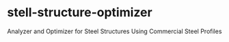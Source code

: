 # stell-structure-optimizer
Analyzer and Optimizer for Steel Structures Using Commercial Steel Profiles
